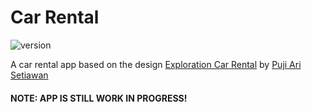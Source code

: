 # Car Rental

![version](https://img.shields.io/badge/Beta-0.1.0-yellow.svg)

A car rental app based on the design
[Exploration Car Rental](https://www.uplabs.com/posts/exploration-car-rental) by
[Puji Ari Setiawan](https://www.uplabs.com/pujiari)

#### NOTE: APP IS STILL WORK IN PROGRESS!
